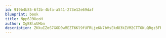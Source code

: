 ```yaml
---
id: 919b4b85-6f2b-4bfa-a541-273e12e69daf
blueprint: book
title: Npp6J9UeoH
author: XgB8luUHbn
description: ZKkuIZoS7GOD0wMEZT6Kl9fUFRLjeKN7bVsEkd83kZVM2CTTOKuQRgz3FbMsXSDBelUCEkXoSd75DepaGS2y3bnUfDlWkNKhLIBh
---
```

